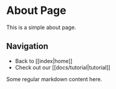 # About Page

This is a simple about page.

## Navigation
- Back to [[index|home]]
- Check out our [[docs/tutorial|tutorial]]

Some regular markdown content here. 